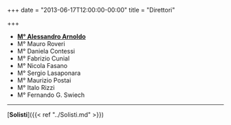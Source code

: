 +++
date = "2013-06-17T12:00:00-00:00"
title = "Direttori"

+++

* [**M° Alessandro Arnoldo**](http://www.circuitomusica.it/alessandroarnoldo)
* M° Mauro Roveri
* M° Daniela Contessi
* M° Fabrizio Cunial
* M° Nicola Fasano
* M° Sergio Lasaponara
* M° Maurizio Postai
* M° Italo Rizzi
* M° Fernando G. Swiech

---

[**Solisti**]({{< ref "../Solisti.md" >}})